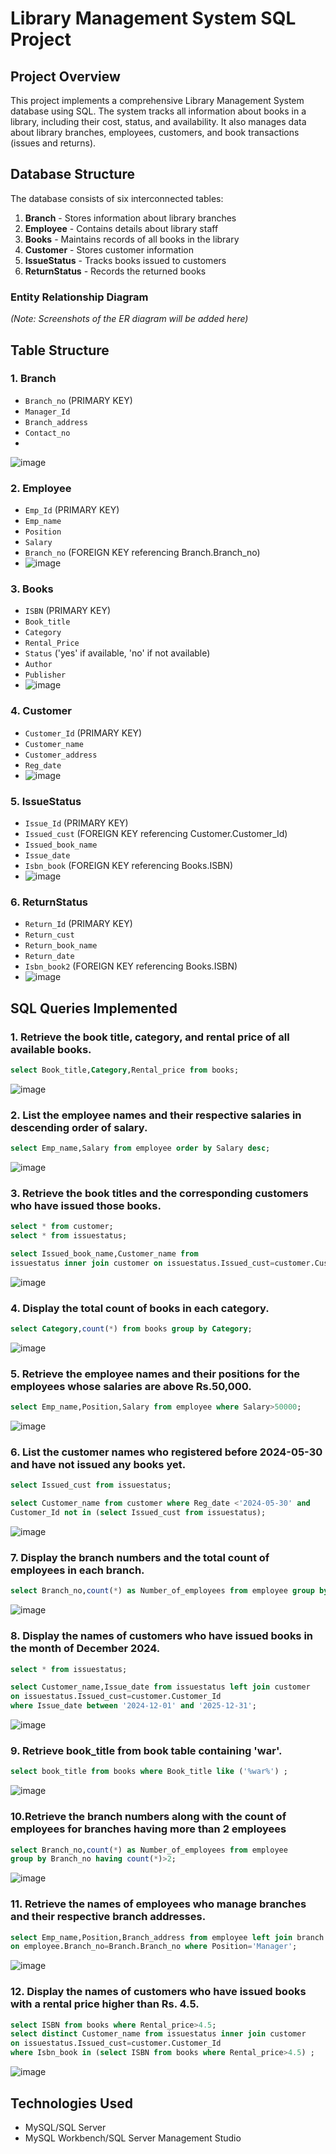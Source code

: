 # Library Management System SQL Project

## Project Overview
This project implements a comprehensive Library Management System database using SQL. The system tracks all information about books in a library, including their cost, status, and availability. It also manages data about library branches, employees, customers, and book transactions (issues and returns).

## Database Structure
The database consists of six interconnected tables:

1. **Branch** - Stores information about library branches
2. **Employee** - Contains details about library staff
3. **Books** - Maintains records of all books in the library
4. **Customer** - Stores customer information
5. **IssueStatus** - Tracks books issued to customers
6. **ReturnStatus** - Records the returned books

### Entity Relationship Diagram
*(Note: Screenshots of the ER diagram will be added here)*

## Table Structure

### 1. Branch
- `Branch_no` (PRIMARY KEY)
- `Manager_Id`
- `Branch_address`
- `Contact_no`
- 
![image](https://github.com/user-attachments/assets/71e3d651-986b-4748-81e2-81d068dcf2a9)

### 2. Employee
- `Emp_Id` (PRIMARY KEY)
- `Emp_name`
- `Position`
- `Salary`
- `Branch_no` (FOREIGN KEY referencing Branch.Branch_no)
- ![image](https://github.com/user-attachments/assets/3a492919-6c06-49d7-8b75-da39a7f92255)

### 3. Books
- `ISBN` (PRIMARY KEY)
- `Book_title`
- `Category`
- `Rental_Price`
- `Status` ('yes' if available, 'no' if not available)
- `Author`
- `Publisher`
- ![image](https://github.com/user-attachments/assets/f815533b-2f2b-45bd-933d-0ff01a1d8a97)


### 4. Customer
- `Customer_Id` (PRIMARY KEY)
- `Customer_name`
- `Customer_address`
- `Reg_date`
- ![image](https://github.com/user-attachments/assets/71f886e0-0762-4981-8dd8-081085b336c8)


### 5. IssueStatus
- `Issue_Id` (PRIMARY KEY)
- `Issued_cust` (FOREIGN KEY referencing Customer.Customer_Id)
- `Issued_book_name`
- `Issue_date`
- `Isbn_book` (FOREIGN KEY referencing Books.ISBN)
- ![image](https://github.com/user-attachments/assets/d14672df-b9bf-4a7d-96ca-aa1ef97e6647)


### 6. ReturnStatus
- `Return_Id` (PRIMARY KEY)
- `Return_cust`
- `Return_book_name`
- `Return_date`
- `Isbn_book2` (FOREIGN KEY referencing Books.ISBN)
- ![image](https://github.com/user-attachments/assets/f07d83f5-2d8a-4fc7-8f72-c3a12d81c985)


## SQL Queries Implemented

### 1. Retrieve the book title, category, and rental price of all available books.
```sql
select Book_title,Category,Rental_price from books;  
```
![image](https://github.com/user-attachments/assets/16802c40-7edb-4e73-ae38-d4d8de7d9b8e)


### 2. List the employee names and their respective salaries in descending order of salary. 
```sql
select Emp_name,Salary from employee order by Salary desc;
```
![image](https://github.com/user-attachments/assets/46079c2c-0f18-40ad-8de2-ab2485a59faa)


### 3. Retrieve the book titles and the corresponding customers who have issued those books. 
```sql
select * from customer;
select * from issuestatus;

select Issued_book_name,Customer_name from 
issuestatus inner join customer on issuestatus.Issued_cust=customer.Customer_Id;
```
![image](https://github.com/user-attachments/assets/d5b24b1e-7b95-44de-9d83-879540791624)


### 4. Display the total count of books in each category. 
```sql
select Category,count(*) from books group by Category;
```
![image](https://github.com/user-attachments/assets/bd33712a-89d2-4b58-8ff2-5033ab16af14)


### 5. Retrieve the employee names and their positions for the employees whose salaries are above Rs.50,000.
```sql
select Emp_name,Position,Salary from employee where Salary>50000;
```
![image](https://github.com/user-attachments/assets/a6ed17cd-7a6d-42ae-971e-ff87d3b44cee)


### 6. List the customer names who registered before 2024-05-30 and have not issued any books yet. 
```sql
select Issued_cust from issuestatus;

select Customer_name from customer where Reg_date <'2024-05-30' and 
Customer_Id not in (select Issued_cust from issuestatus);
```
![image](https://github.com/user-attachments/assets/19170b01-3703-477d-8129-7c6598bd30a2)


### 7. Display the branch numbers and the total count of employees in each branch. 
```sql
select Branch_no,count(*) as Number_of_employees from employee group by Branch_no;
```
![image](https://github.com/user-attachments/assets/17d0296c-c57f-4be9-9a39-36776d48d0bd)

 
### 8. Display the names of customers who have issued books in the month of December 2024.
```sql
select * from issuestatus;

select Customer_name,Issue_date from issuestatus left join customer 
on issuestatus.Issued_cust=customer.Customer_Id 
where Issue_date between '2024-12-01' and '2025-12-31';
```
![image](https://github.com/user-attachments/assets/8832eaf8-a143-43fd-a4cd-4630d063a6ce)


### 9. Retrieve book_title from book table containing 'war'.
```sql
select book_title from books where Book_title like ('%war%') ; 
```
![image](https://github.com/user-attachments/assets/421fcd1c-c6c3-4ec4-9038-8073a7f2b324)


### 10.Retrieve the branch numbers along with the count of employees for branches having more than 2 employees 
```sql
select Branch_no,count(*) as Number_of_employees from employee 
group by Branch_no having count(*)>2;
```
![image](https://github.com/user-attachments/assets/c387a3db-c840-4b06-b44d-602ba013ebdc)


### 11. Retrieve the names of employees who manage branches and their respective branch addresses. 
```sql
select Emp_name,Position,Branch_address from employee left join branch 
on employee.Branch_no=Branch.Branch_no where Position='Manager';
```
![image](https://github.com/user-attachments/assets/ec0d51e1-a286-4490-ab5d-3ab93bf19e41)



### 12. Display the names of customers who have issued books with a rental price higher than Rs. 4.5.
```sql
select ISBN from books where Rental_price>4.5;
select distinct Customer_name from issuestatus inner join customer 
on issuestatus.Issued_cust=customer.Customer_Id
where Isbn_book in (select ISBN from books where Rental_price>4.5) ;
```
![image](https://github.com/user-attachments/assets/a7fb91a7-7cdb-49c9-a661-185054369f1f)


## Technologies Used
- MySQL/SQL Server
- MySQL Workbench/SQL Server Management Studio
